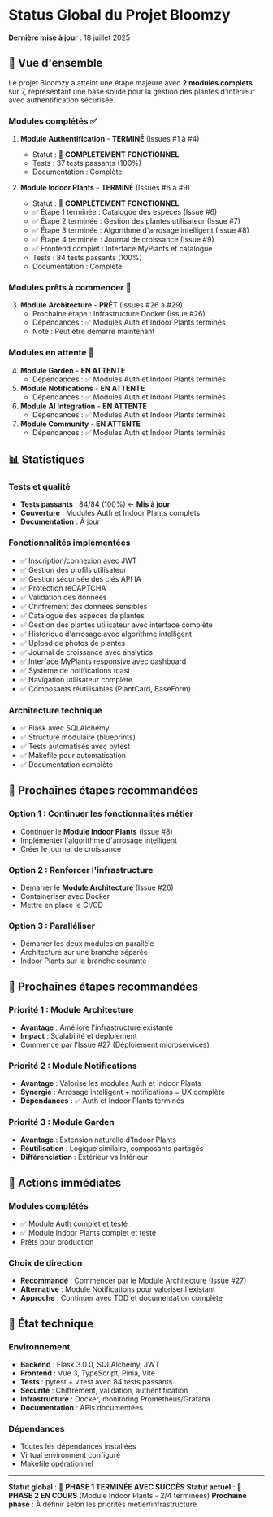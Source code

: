 # Status Global du Projet Bloomzy

**Dernière mise à jour** : 18 juillet 2025

## 🎯 Vue d'ensemble

Le projet Bloomzy a atteint une étape majeure avec **2 modules complets** sur 7, représentant une base solide pour la gestion des plantes d'intérieur avec authentification sécurisée.

### Modules complétés ✅
1. **Module Authentification** - **TERMINÉ** (Issues #1 à #4)
   - Statut : 🎉 **COMPLÈTEMENT FONCTIONNEL**
   - Tests : 37 tests passants (100%)
   - Documentation : Complète

2. **Module Indoor Plants** - **TERMINÉ** (Issues #6 à #9)
   - Statut : 🎉 **COMPLÈTEMENT FONCTIONNEL**
   - ✅ Étape 1 terminée : Catalogue des espèces (Issue #6)
   - ✅ Étape 2 terminée : Gestion des plantes utilisateur (Issue #7)
   - ✅ Étape 3 terminée : Algorithme d'arrosage intelligent (Issue #8)
   - ✅ Étape 4 terminée : Journal de croissance (Issue #9)
   - ✅ Frontend complet : Interface MyPlants et catalogue
   - Tests : 84 tests passants (100%)
   - Documentation : Complète

### Modules prêts à commencer 🔄
3. **Module Architecture** - **PRÊT** (Issues #26 à #29)
   - Prochaine étape : Infrastructure Docker (Issue #26)
   - Dépendances : ✅ Modules Auth et Indoor Plants terminés
   - Note : Peut être démarré maintenant

### Modules en attente 🔄
4. **Module Garden** - **EN ATTENTE**
   - Dépendances : ✅ Modules Auth et Indoor Plants terminés
5. **Module Notifications** - **EN ATTENTE**
   - Dépendances : ✅ Modules Auth et Indoor Plants terminés
6. **Module AI Integration** - **EN ATTENTE**
   - Dépendances : ✅ Modules Auth et Indoor Plants terminés
7. **Module Community** - **EN ATTENTE**
   - Dépendances : ✅ Modules Auth et Indoor Plants terminés

## 📊 Statistiques

### Tests et qualité
- **Tests passants** : 84/84 (100%) ← **Mis à jour**
- **Couverture** : Modules Auth et Indoor Plants complets
- **Documentation** : À jour

### Fonctionnalités implémentées
- ✅ Inscription/connexion avec JWT
- ✅ Gestion des profils utilisateur
- ✅ Gestion sécurisée des clés API IA
- ✅ Protection reCAPTCHA
- ✅ Validation des données
- ✅ Chiffrement des données sensibles
- ✅ Catalogue des espèces de plantes
- ✅ Gestion des plantes utilisateur avec interface complète
- ✅ Historique d'arrosage avec algorithme intelligent
- ✅ Upload de photos de plantes
- ✅ Journal de croissance avec analytics
- ✅ Interface MyPlants responsive avec dashboard
- ✅ Système de notifications toast
- ✅ Navigation utilisateur complète
- ✅ Composants réutilisables (PlantCard, BaseForm)

### Architecture technique
- ✅ Flask avec SQLAlchemy
- ✅ Structure modulaire (blueprints)
- ✅ Tests automatisés avec pytest
- ✅ Makefile pour automatisation
- ✅ Documentation complète

## 🚀 Prochaines étapes recommandées

### Option 1 : Continuer les fonctionnalités métier
- Continuer le **Module Indoor Plants** (Issue #8)
- Implémenter l'algorithme d'arrosage intelligent
- Créer le journal de croissance

### Option 2 : Renforcer l'infrastructure
- Démarrer le **Module Architecture** (Issue #26)
- Containeriser avec Docker
- Mettre en place le CI/CD

### Option 3 : Paralléliser
- Démarrer les deux modules en parallèle
- Architecture sur une branche séparée
- Indoor Plants sur la branche courante

## 🎯 Prochaines étapes recommandées

### Priorité 1 : Module Architecture
- **Avantage** : Améliore l'infrastructure existante
- **Impact** : Scalabilité et déploiement
- Commence par l'Issue #27 (Déploiement microservices)

### Priorité 2 : Module Notifications
- **Avantage** : Valorise les modules Auth et Indoor Plants
- **Synergie** : Arrosage intelligent + notifications = UX complète
- **Dépendances** : ✅ Auth et Indoor Plants terminés

### Priorité 3 : Module Garden
- **Avantage** : Extension naturelle d'Indoor Plants
- **Réutilisation** : Logique similaire, composants partagés
- **Différenciation** : Extérieur vs Intérieur

## 📝 Actions immédiates

### Modules complétés
- ✅ Module Auth complet et testé
- ✅ Module Indoor Plants complet et testé
- Prêts pour production

### Choix de direction
- **Recommandé** : Commencer par le Module Architecture (Issue #27)
- **Alternative** : Module Notifications pour valoriser l'existant
- **Approche** : Continuer avec TDD et documentation complète

## 🔧 État technique

### Environnement
- **Backend** : Flask 3.0.0, SQLAlchemy, JWT
- **Frontend** : Vue 3, TypeScript, Pinia, Vite
- **Tests** : pytest + vitest avec 84 tests passants
- **Sécurité** : Chiffrement, validation, authentification
- **Infrastructure** : Docker, monitoring Prometheus/Grafana
- **Documentation** : APIs documentées

### Dépendances
- Toutes les dépendances installées
- Virtual environment configuré
- Makefile opérationnel

---

**Statut global** : 🎉 **PHASE 1 TERMINÉE AVEC SUCCÈS**
**Statut actuel** : 🔄 **PHASE 2 EN COURS** (Module Indoor Plants - 2/4 terminées)
**Prochaine phase** : À définir selon les priorités métier/infrastructure